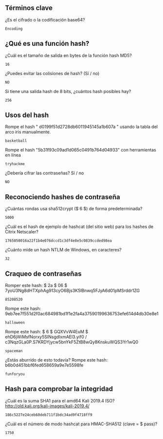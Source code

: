 ## Términos clave

¿Es el cifrado o la codificación base64?

    Encoding

## ¿Qué es una función hash?

¿Cuál es el tamaño de salida en bytes de la función hash MD5?
 
    16

¿Puedes evitar las colisiones de hash? (Sí / no)
 
    NO

Si tiene una salida hash de 8 bits, ¿cuántos hash posibles hay?
 
    256

## Usos del hash

Rompe el hash " d0199f51d2728db6011945145a1b607a " usando la tabla del arco iris manualmente.
 
    basketball
 
Rompe el hash "5b31f93c09ad1d065c0491b764d04933" con herramientas en línea
 
    tryhackme

¿Debería cifrar las contraseñas? Sí / no

    NO

##  Reconociendo hashes de contraseña

¿Cuántas rondas usa sha512crypt ($ 6 $) de forma predeterminada?

    5000 

¿Cuál es el hash de ejemplo de hashcat (del sitio web) para los hashes de Citrix Netscaler?
 
    1765058016a22f1b4e076dccd1c3df4e8e5c0839ccded98ea

¿Cuánto mide un hash NTLM de Windows, en caracteres?
 
    32

## Craqueo de contraseñas

Romper este hash: $ 2a $ 06 $ 7yoU3Ng8dHTXphAg913cyO6Bjs3K5lBnwq5FJyA6d01pMSrddr1ZG
 
    85208520
 
Rompe este hash: 9eb7ee7f551d2f0ac684981bd1f1e2fa4a37590199636753efe614d4db30e8e1
 
    halloween

Rompe este hash: $ 6 $ GQXVvW4EuM $ ehD6jWiMsfNorxy5SINsgdlxmAEl3.yif0 / c3NqzGLa0P.S7KRDYjycw5bnYkF5ZtB8wQy8KnskuWQS3Yr1wQ0
 
    spaceman

¿Estás aburrido de esto todavía? Rompe este hash: b6b0d451bbf6fed658659a9e7e5598fe
 
    funforyou

## Hash para comprobar la integridad

¿Cuál es la suma SHA1 para el amd64 Kali 2019.4 ISO? http://old.kali.org/kali-images/kali-2019.4/
 
    186c5227e24ceb60deb711f1bdc34ad9f4718ff9  

¿Cuál es el número de modo hashcat para HMAC-SHA512 (clave = $ pass)?
 
    1750